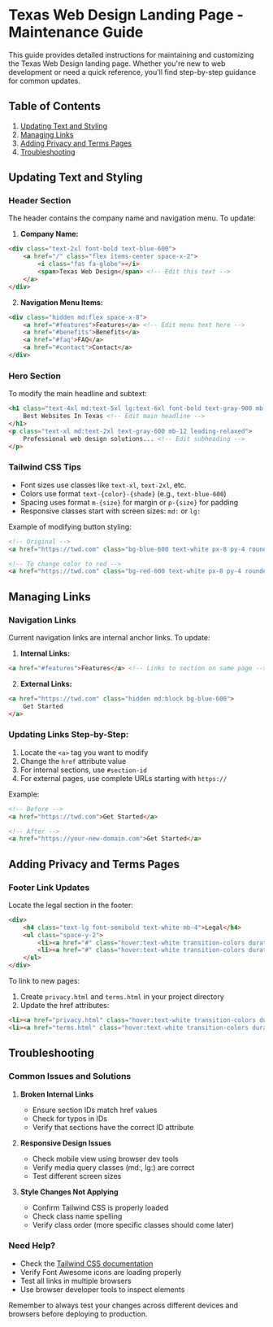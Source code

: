 # Texas Web Design Landing Page - Maintenance Guide

This guide provides detailed instructions for maintaining and customizing the Texas Web Design landing page. Whether you're new to web development or need a quick reference, you'll find step-by-step guidance for common updates.

## Table of Contents
1. [Updating Text and Styling](#updating-text-and-styling)
2. [Managing Links](#managing-links)
3. [Adding Privacy and Terms Pages](#adding-privacy-and-terms-pages)
4. [Troubleshooting](#troubleshooting)

## Updating Text and Styling

### Header Section
The header contains the company name and navigation menu. To update:

1. **Company Name:**
```html
<div class="text-2xl font-bold text-blue-600">
    <a href="/" class="flex items-center space-x-2">
        <i class="fas fa-globe"></i>
        <span>Texas Web Design</span> <!-- Edit this text -->
    </a>
</div>
```

2. **Navigation Menu Items:**
```html
<div class="hidden md:flex space-x-8">
    <a href="#features">Features</a> <!-- Edit menu text here -->
    <a href="#benefits">Benefits</a>
    <a href="#faq">FAQ</a>
    <a href="#contact">Contact</a>
</div>
```

### Hero Section
To modify the main headline and subtext:

```html
<h1 class="text-4xl md:text-5xl lg:text-6xl font-bold text-gray-900 mb-6 leading-tight">
    Best Websites In Texas <!-- Edit main headline -->
</h1>
<p class="text-xl md:text-2xl text-gray-600 mb-12 leading-relaxed">
    Professional web design solutions... <!-- Edit subheading -->
</p>
```

### Tailwind CSS Tips
- Font sizes use classes like `text-xl`, `text-2xl`, etc.
- Colors use format `text-{color}-{shade}` (e.g., `text-blue-600`)
- Spacing uses format `m-{size}` for margin or `p-{size}` for padding
- Responsive classes start with screen sizes: `md:` or `lg:`

Example of modifying button styling:
```html
<!-- Original -->
<a href="https://twd.com" class="bg-blue-600 text-white px-8 py-4 rounded-full">

<!-- To change color to red -->
<a href="https://twd.com" class="bg-red-600 text-white px-8 py-4 rounded-full">
```

## Managing Links

### Navigation Links
Current navigation links are internal anchor links. To update:

1. **Internal Links:**
```html
<a href="#features">Features</a> <!-- Links to section on same page -->
```

2. **External Links:**
```html
<a href="https://twd.com" class="hidden md:block bg-blue-600">
    Get Started
</a>
```

### Updating Links Step-by-Step:
1. Locate the `<a>` tag you want to modify
2. Change the `href` attribute value
3. For internal sections, use `#section-id`
4. For external pages, use complete URLs starting with `https://`

Example:
```html
<!-- Before -->
<a href="https://twd.com">Get Started</a>

<!-- After -->
<a href="https://your-new-domain.com">Get Started</a>
```

## Adding Privacy and Terms Pages

### Footer Link Updates
Locate the legal section in the footer:

```html
<div>
    <h4 class="text-lg font-semibold text-white mb-4">Legal</h4>
    <ul class="space-y-2">
        <li><a href="#" class="hover:text-white transition-colors duration-300">Privacy Policy</a></li>
        <li><a href="#" class="hover:text-white transition-colors duration-300">Terms of Service</a></li>
    </ul>
</div>
```

To link to new pages:
1. Create `privacy.html` and `terms.html` in your project directory
2. Update the href attributes:

```html
<li><a href="privacy.html" class="hover:text-white transition-colors duration-300">Privacy Policy</a></li>
<li><a href="terms.html" class="hover:text-white transition-colors duration-300">Terms of Service</a></li>
```

## Troubleshooting

### Common Issues and Solutions

1. **Broken Internal Links**
   - Ensure section IDs match href values
   - Check for typos in IDs
   - Verify that sections have the correct ID attribute

2. **Responsive Design Issues**
   - Check mobile view using browser dev tools
   - Verify media query classes (md:, lg:) are correct
   - Test different screen sizes

3. **Style Changes Not Applying**
   - Confirm Tailwind CSS is properly loaded
   - Check class name spelling
   - Verify class order (more specific classes should come later)

### Need Help?
- Check the [Tailwind CSS documentation](https://tailwindcss.com/docs)
- Verify Font Awesome icons are loading properly
- Test all links in multiple browsers
- Use browser developer tools to inspect elements

Remember to always test your changes across different devices and browsers before deploying to production.